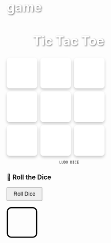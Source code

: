 # game
<!DOCTYPE html>
<html lang="en">
<head>
  <meta charset="UTF-8" />
  <meta name="viewport" content="width=device-width, initial-scale=1.0"/>
  <title>Tic Tac Toe</title>
  <style>
    * {
      box-sizing: border-box;
      margin: 0;
      padding: 0;
    }

    body {
      height: 100vh;
      display: flex;
      justify-content: center;
      align-items: center;
      background: linear-gradient(135deg, #74ebd5, #ACB6E5);
      font-family: 'Segoe UI', sans-serif;
    }

    .container {
      text-align: center;
    }

    h1 {
      font-size: 3em;
      margin-bottom: 30px;
      color: #fff;
      text-shadow: 2px 2px 4px rgba(0,0,0,0.5);
    }

    .board {
      display: grid;
      grid-template-columns: repeat(3, 100px);
      grid-template-rows: repeat(3, 100px);
      gap: 10px;
      margin: 0 auto;
    }

    .cell {
      background: rgba(255, 255, 255, 0.9);
      border-radius: 10px;
      display: flex;
      justify-content: center;
      align-items: center;
      font-size: 3rem;
      color: #333;
      cursor: pointer;
      transition: all 0.3s ease;
      user-select: none;
      box-shadow: 0 5px 10px rgba(0,0,0,0.2);
    }

    .cell:hover {
      transform: scale(1.1);
      background: #ffffff;
    }

    .cell.X {
      color: #ff3b30;
    }

    .cell.O {
      color: #007aff;
    }

    .winning-message {
      position: fixed;
      top: 0;
      left: 0;
      height: 100%;
      width: 100%;
      background: rgba(0,0,0,0.6);
      display: flex;
      justify-content: center;
      align-items: center;
      opacity: 0;
      pointer-events: none;
      transition: opacity 0.3s ease;
    }

    .winning-message.show {
      opacity: 1;
      pointer-events: all;
    }

    .message-box {
      background: #fff;
      padding: 30px 50px;
      border-radius: 10px;
      text-align: center;
      box-shadow: 0 5px 15px rgba(0,0,0,0.3);
    }

    .message-box p {
      font-size: 2em;
      margin-bottom: 20px;
      color: #333;
    }

    .message-box button {
      padding: 10px 25px;
      font-size: 1.2em;
      background: linear-gradient(45deg, #74ebd5, #ACB6E5);
      border: none;
      color: #fff;
      border-radius: 5px;
      cursor: pointer;
      transition: transform 0.2s ease;
    }

    .message-box button:hover {
      transform: scale(1.1);
    }
  </style>
</head>
<body>
  <div class="container">
    <h1>Tic Tac Toe</h1>
    <div class="board" id="board">
      <div class="cell" data-cell></div>
      <div class="cell" data-cell></div>
      <div class="cell" data-cell></div>
      <div class="cell" data-cell></div>
      <div class="cell" data-cell></div>
      <div class="cell" data-cell></div>
      <div class="cell" data-cell></div>
      <div class="cell" data-cell></div>
      <div class="cell" data-cell></div>
    </div>
  </div>

  <div class="winning-message" id="winningMessage">
    <div class="message-box">
      <p id="messageText"></p>
      <button id="restartButton">Play Again</button>
    </div>
  </div>

  <script>
    const cells = document.querySelectorAll('[data-cell]');
    const board = document.getElementById('board');
    const winningMessage = document.getElementById('winningMessage');
    const messageText = document.getElementById('messageText');
    const restartButton = document.getElementById('restartButton');

    const WINNING_COMBINATIONS = [
      [0, 1, 2],
      [3, 4, 5],
      [6, 7, 8],
      [0, 3, 6],
      [1, 4, 7],
      [2, 5, 8],
      [0, 4, 8],
      [2, 4, 6]
    ];

    let isCircleTurn;

    startGame();

    restartButton.addEventListener('click', startGame);

    function startGame() {
      isCircleTurn = false;
      cells.forEach(cell => {
        cell.classList.remove('X');
        cell.classList.remove('O');
        cell.textContent = '';
        cell.removeEventListener('click', handleClick);
        cell.addEventListener('click', handleClick, { once: true });
      });
      winningMessage.classList.remove('show');
    }

    function handleClick(e) {
      const cell = e.target;
      const currentClass = isCircleTurn ? 'O' : 'X';
      placeMark(cell, currentClass);

      if (checkWin(currentClass)) {
        endGame(false, currentClass);
      } else if (isDraw()) {
        endGame(true);
      } else {
        isCircleTurn = !isCircleTurn;
      }
    }

    function placeMark(cell, currentClass) {
      cell.classList.add(currentClass);
      cell.textContent = currentClass;
    }

    function checkWin(currentClass) {
      return WINNING_COMBINATIONS.some(combination => {
        return combination.every(index => {
          return cells[index].classList.contains(currentClass);
        });
      });
    }

    function isDraw() {
      return [...cells].every(cell => {
        return cell.classList.contains('X') || cell.classList.contains('O');
      });
    }

    function endGame(draw, winner) {
      if (draw) {
        messageText.textContent = "It's a Draw!";
      } else {
        messageText.textContent = `${winner} Wins!`;
      }
      winningMessage.classList.add('show');
    }
  </script>
</body>
</html>

                            LUDO DICE   
<!DOCTYPE html>
<html>
<head>
  <title>Roll Dice</title>
  <style>
    .dice {
      width: 100px;
      height: 100px;
      margin-top: 20px;
      border: 4px solid #000;
      border-radius: 15px;
      display: grid;
      grid-template-columns: repeat(3, 1fr);
      grid-template-rows: repeat(3, 1fr);
      gap: 5px;
      padding: 10px;
    }
    .dot {
      width: 20px;
      height: 20px;
      background-color: black;
      border-radius: 50%;
      justify-self: center;
      align-self: center;
    }
    button {
      padding: 10px 20px;
      font-size: 18px;
      margin-top: 20px;
    }
  </style>
</head>
<body>

<h2>🎲 Roll the Dice</h2>
<button onclick="rollDice()">Roll Dice</button>

<div id="dice" class="dice"></div>

<script>
  function rollDice() {
    const diceContainer = document.getElementById("dice");
    diceContainer.innerHTML = "";

    const number = Math.floor(Math.random() * 6) + 1;

    const dotMap = {
      1: [4],
      2: [0, 8],
      3: [0, 4, 8],
      4: [0, 2, 6, 8],
      5: [0, 2, 4, 6, 8],
      6: [0, 2, 3, 5, 6, 8]
    };

    for (let i = 0; i < 9; i++) {
      const cell = document.createElement("div");
      if (dotMap[number].includes(i)) {
        cell.className = "dot";
      }
      diceContainer.appendChild(cell);
    }

    alert("You rolled a " + number + "!");
  }
</script>

</body>
</html>

